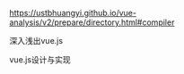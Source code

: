 https://ustbhuangyi.github.io/vue-analysis/v2/prepare/directory.html#compiler

深入浅出vue.js

vue.js设计与实现